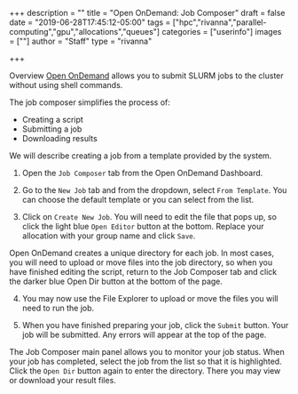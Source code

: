+++
description = ""
title = "Open OnDemand: Job Composer"
draft = false
date = "2019-06-28T17:45:12-05:00"
tags = ["hpc","rivanna","parallel-computing","gpu","allocations","queues"]
categories = ["userinfo"]
images = [""]
author = "Staff"
type = "rivanna"

+++

Overview
[Open OnDemand](/userinfo/rivanna/ood/overview) allows you to submit SLURM jobs to the cluster without using shell commands.

The job composer simplifies the process of:

+ Creating a script
+ Submitting a job
+ Downloading results

We will describe creating a job from a template provided by the system.

1. Open the `Job Composer` tab from the Open OnDemand Dashboard.

2. Go to the `New Job` tab and from the dropdown, select `From Template`. You can choose the default template or you can select from the list.

3. Click on `Create New Job`. You will need to edit the file that pops up, so click the light blue `Open Editor` button at the bottom. Replace your allocation with your group name and click `Save`.

Open OnDemand creates a unique directory for each job. In most cases, you will need to upload or move files into the job directory, so when you have finished editing the script, return to the Job Composer tab and click the darker blue Open Dir button at the bottom of the page.

4. You may now use the File Explorer to upload or move the files you will need to run the job.

5. When you have finished preparing your job, click the `Submit` button. Your job will be submitted. Any errors will appear at the top of the page.

The Job Composer main panel allows you to monitor your job status. When your job has completed, select the job from the list so that it is highlighted. Click the `Open Dir` button again to enter the directory. There you may view or download your result files.

